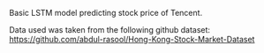 Basic LSTM model predicting stock price of Tencent.

Data used was taken from the following github dataset:
https://github.com/abdul-rasool/Hong-Kong-Stock-Market-Dataset
